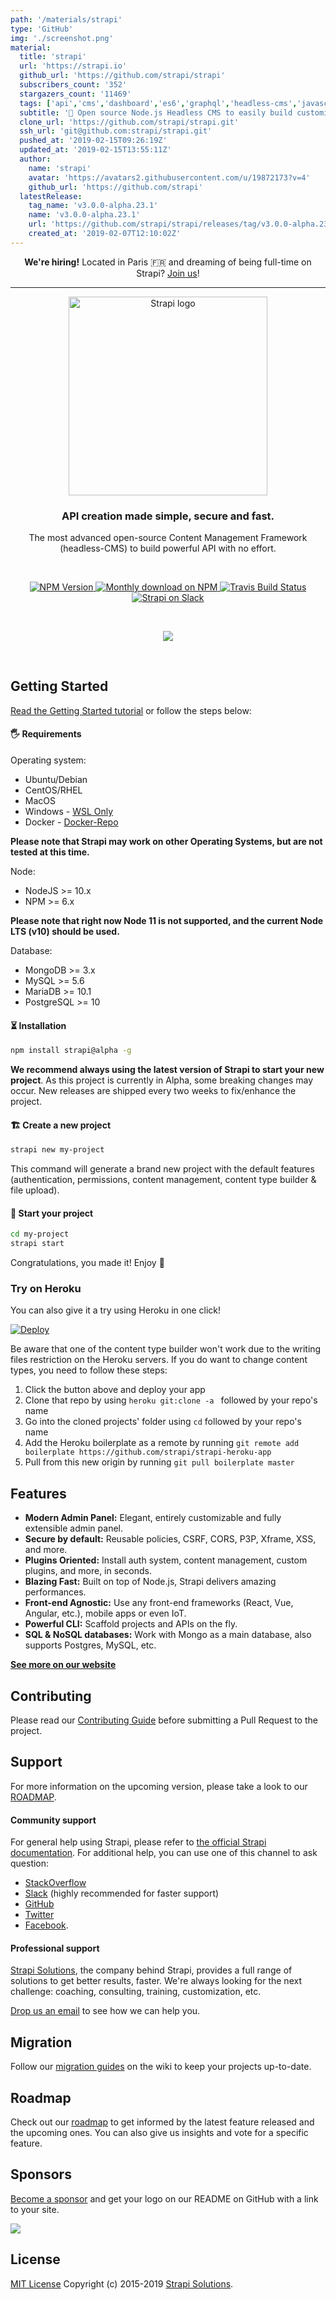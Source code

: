 ```yaml
---
path: '/materials/strapi'
type: 'GitHub'
img: './screenshot.png'
material:
  title: 'strapi'
  url: 'https://strapi.io'
  github_url: 'https://github.com/strapi/strapi'
  subscribers_count: '352'
  stargazers_count: '11469'
  tags: ['api','cms','dashboard','es6','graphql','headless-cms','javascript','koa','koa2','nodejs','rest','strapi']
  subtitle: '🚀 Open source Node.js Headless CMS to easily build customisable APIs'
  clone_url: 'https://github.com/strapi/strapi.git'
  ssh_url: 'git@github.com:strapi/strapi.git'
  pushed_at: '2019-02-15T09:26:19Z'
  updated_at: '2019-02-15T13:55:11Z'
  author:
    name: 'strapi'
    avatar: 'https://avatars2.githubusercontent.com/u/19872173?v=4'
    github_url: 'https://github.com/strapi'
  latestRelease:
    tag_name: 'v3.0.0-alpha.23.1'
    name: 'v3.0.0-alpha.23.1'
    url: 'https://github.com/strapi/strapi/releases/tag/v3.0.0-alpha.23.1'
    created_at: '2019-02-07T12:10:02Z'
---
```

<p align='center'>
  <strong>We're hiring!</strong> Located in Paris 🇫🇷 and dreaming of being full-time on Strapi?
  <a href='https://strapi.io/company#looking-for-talents'>Join us</a>!
</p>

---

<p align='center'>
  <a href='https://strapi.io'>
    <img src='https://blog.strapi.io/content/images/2017/10/logo.png' width='318px' alt='Strapi logo' />
  </a>
</p>
<h3 align='center'>API creation made simple, secure and fast.</h3>
<p align='center'>The most advanced open-source Content Management Framework (headless-CMS) to build powerful API with no effort.</p>
<br />
<p align='center'>
  <a href='https://www.npmjs.org/package/strapi'>
    <img src='https://img.shields.io/npm/v/strapi/alpha.svg' alt='NPM Version' />
  </a>
  <a href='https://www.npmjs.org/package/strapi'>
    <img src='https://img.shields.io/npm/dm/strapi.svg' alt='Monthly download on NPM' />
  </a>
  <a href='https://travis-ci.org/strapi/strapi'>
    <img src='https://travis-ci.org/strapi/strapi.svg?branch=master' alt='Travis Build Status' />
  </a>
  <a href='http://slack.strapi.io'>
    <img src='https://strapi-slack.herokuapp.com/badge.svg' alt='Strapi on Slack' />
  </a>
</p>

<br>

<p align='center'>
  <a href='https://strapi.io'>
    <img src='https://blog.strapi.io/content/images/2018/08/github_preview-2.png' />
  </a>
</p>

<br>

## Getting Started

<a href='https://strapi.io/documentation/3.x.x/getting-started/installation.html' target='_blank'>Read the Getting Started tutorial</a> or follow the steps below:

#### 🖐 Requirements

Operating system:
 * Ubuntu/Debian
 * CentOS/RHEL
 * MacOS
 * Windows - [WSL Only](https://github.com/strapi/strapi/wiki/Frequently-Asked-Questions#windows)
 * Docker - [Docker-Repo](https://github.com/strapi/strapi-docker)

**Please note that Strapi may work on other Operating Systems, but are not tested at this time.**

Node:
 * NodeJS >= 10.x
 * NPM >= 6.x

**Please note that right now Node 11 is not supported, and the current Node LTS (v10) should be used.**

Database:
 * MongoDB >= 3.x
 * MySQL >= 5.6
 * MariaDB >= 10.1
 * PostgreSQL >= 10

#### ⏳ Installation

```bash
npm install strapi@alpha -g
````

**We recommend always using the latest version of Strapi to start your new project**.
As this project is currently in Alpha, some breaking changes may occur. New releases are shipped every two weeks to fix/enhance the project.

#### 🏗 Create a new project

```bash
strapi new my-project
```

This command will generate a brand new project with the default features (authentication, permissions, content management, content type builder & file upload).

#### 🚀 Start your project

```bash
cd my-project
strapi start
```

Congratulations, you made it! Enjoy 🎉

### Try on Heroku

You can also give it a try using Heroku in one click!

<a href='https://heroku.com/deploy?template=https://github.com/strapi/strapi-heroku-app'>
  <img src='https://www.herokucdn.com/deploy/button.svg' alt='Deploy'>
</a>

Be aware that one of the content type builder won't work due to the writing files restriction on the Heroku servers. If you do want to change content types, you need to follow these steps:

1. Click the button above and deploy your app
2. Clone that repo by using `heroku git:clone -a ` followed by your repo's name
3. Go into the cloned projects' folder using `cd` followed by your repo's name
4. Add the Heroku boilerplate as a remote by running `git remote add boilerplate https://github.com/strapi/strapi-heroku-app`
5. Pull from this new origin by running `git pull boilerplate master`

## Features

- **Modern Admin Panel:** Elegant, entirely customizable and fully extensible admin panel.
- **Secure by default:** Reusable policies, CSRF, CORS, P3P, Xframe, XSS, and more.
- **Plugins Oriented:** Install auth system, content management, custom plugins, and more, in seconds.
- **Blazing Fast:** Built on top of Node.js, Strapi delivers amazing performances.
- **Front-end Agnostic:** Use any front-end frameworks (React, Vue, Angular, etc.), mobile apps or even IoT.
- **Powerful CLI:** Scaffold projects and APIs on the fly.
- **SQL & NoSQL databases:** Work with Mongo as a main database, also supports Postgres, MySQL, etc.

**[See more on our website](https://strapi.io/overview)**

## Contributing

Please read our [Contributing Guide](./CONTRIBUTING.md) before submitting a Pull Request to the project.

## Support

For more information on the upcoming version, please take a look to our [ROADMAP](https://github.com/strapi/strapi/projects).

#### Community support

For general help using Strapi, please refer to [the official Strapi documentation](https://strapi.io/documentation/). For additional help, you can use one of this channel to ask question:

- [StackOverflow](http://stackoverflow.com/questions/tagged/strapi)
- [Slack](http://slack.strapi.io) (highly recommended for faster support)
- [GitHub](https://github.com/strapi/strapi)
- [Twitter](https://twitter.com/strapijs)
- [Facebook](https://www.facebook.com/Strapi-616063331867161).

#### Professional support

[Strapi Solutions](https://strapi.io), the company behind Strapi, provides a full range of solutions to get better results, faster. We're always looking for the next challenge: coaching, consulting, training, customization, etc.

[Drop us an email](mailto:support@strapi.io) to see how we can help you.

## Migration

Follow our [migration guides](https://github.com/strapi/strapi/wiki) on the wiki to keep your projects up-to-date.

## Roadmap

Check out our [roadmap](https://portal.productboard.com/strapi) to get informed by the latest feature released and the upcoming ones. You can also give us insights and vote for a specific feature.

## Sponsors

[Become a sponsor](https://opencollective.com/strapi#sponsor) and get your logo on our README on GitHub with a link to your site.

<a href='https://opencollective.com/strapi#contributors'><img src='https://opencollective.com/strapi/tiers/sponsor.svg'/></a>

## License

[MIT License](LICENSE.md) Copyright (c) 2015-2019 [Strapi Solutions](https://strapi.io/).
